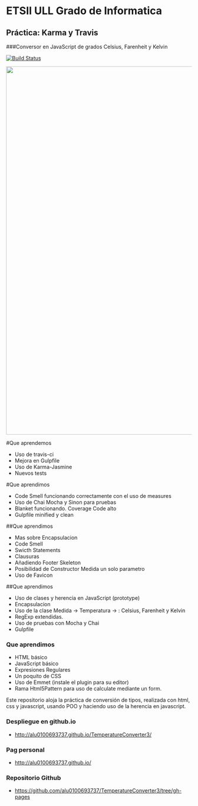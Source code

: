 # ETSII ULL Grado de Informatica

## Práctica: Karma y Travis
###Conversor en JavaScript de grados Celsius, Farenheit y Kelvin

[![Build Status](https://travis-ci.org/alu0100693737/ConversorTemperatura2.svg?branch=master)](https://travis-ci.org/alu0100693737/ConversorTemperatura2)

<img src="https://github.com/alu0100693737/TemperatureConverter3/blob/gh-pages/assets/images/karma.PNG" width="1000">

#Que aprendemos
* Uso de travis-ci
* Mejora en Gulpfile
* Uso de Karma-Jasmine
* Nuevos tests

#Que aprendimos
* Code Smell funcionando correctamente con el uso de measures
* Uso de Chai Mocha y Sinon para pruebas
* Blanket funcionando. Coverage Code alto
* Gulpfile minified y clean

##Que aprendimos
* Mas sobre Encapsulacion
* Code Smell
* Swicth Statements
* Clausuras
* Añadiendo Footer Skeleton
* Posibilidad de Constructor Medida un solo parametro
* Uso de Favicon

##Que aprendimos
* Uso de clases y herencia en JavaScript (prototype)
* Encapsulacion
* Uso de la clase Medida -> Temperatura -> : Celsius, Farenheit y Kelvin
* RegExp extendidas.
* Uso de pruebas con Mocha y Chai
* Gulpfile

### Que aprendimos

* HTML básico
* JavaScript básico
* Expresiones Regulares
* Un poquito de CSS
* Uso de Emmet (instale el plugin para su editor)
* Rama Html5Pattern para uso de calculate mediante un form.

Este repositorio aloja la práctica de conversión de tipos, realizada con html, css y javascript, usando POO y haciendo uso de la herencia en javascript.

### Despliegue en github.io

* http://alu0100693737.github.io/TemperatureConverter3/

### Pag personal

* http://alu0100693737.github.io/

### Repositorio Github

* https://github.com/alu0100693737/TemperatureConverter3/tree/gh-pages
